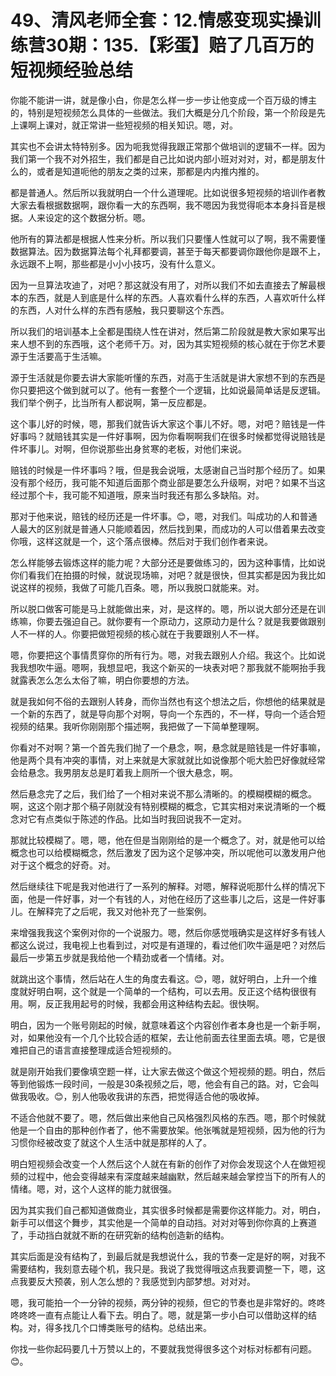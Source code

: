 # 49、清风老师全套：12.情感变现实操训练营30期：135.【彩蛋】赔了几百万的短视频经验总结

你能不能讲一讲，就是像小白，你是怎么样一步一步让他变成一个百万级的博主的，特别是短视频怎么具体的一些做法。我们大概是分几个阶段，第一个阶段是先上课啊上课对，就正常讲一些短视频的相关知识。嗯，对。

其实也不会讲太特特别多。因为呃我觉得我跟正常那个做培训的逻辑不一样。因为我们第一个我不对外招生，我们都是自己比如说内部小班对对对，对，都是朋友什么的，或者是知道呃他的朋友之类的过来，那都是内内推内推的。

都是普通人。然后所以我就明白一个什么道理呢。比如说很多短视频的培训作者教大家去看根据数据啊，跟你看一大的东西啊，我不嗯因为我觉得呃本本身抖音是根据。人来设定的这个数据分析。嗯。

他所有的算法都是根据人性来分析。所以我们只要懂人性就可以了啊，我不需要懂数据算法。因为数据算法每个礼拜都要调，甚至于每天都要调你跟他你是跟不上，永远跟不上啊，那些都是小小小技巧，没有什么意义。

因为一旦算法攻迪了，对吧？那这就没有用了，对所以我们不如去直接去了解最根本的东西，就是人到底是什么样的东西。人喜欢看什么样的东西，人喜欢听什么样的东西，人对什么样的东西有感触，我只要聊这个东西。

所以我们的培训基本上全都是围绕人性在讲对，然后第二阶段就是教大家如果写出来人想不到的东西哦，这个老师千万。对，因为其实短视频的核心就在于你艺术要源于生活要高于生活嘛。

源于生活就是你要去讲大家能听懂的东西，对高于生活就是讲大家想不到的东西是你只要把这个做到就可以了。他有一套整个一个逻辑，比如说最简单话是反逻辑。我们举个例子，比当所有人都说啊，第一反应都是。

这个事儿好的时候，嗯，那我们就告诉大家这个事儿不好。嗯，对吧？赔钱是一件好事吗？就赔钱其实是一件好事啊，因为你看啊啊我们在很多时候都觉得说赔钱是件坏事儿。对啊，但你说那些出身贫寒的老板，对他们来说。

赔钱的时候是一件坏事吗？哦，但是我会说哦，太感谢自己当时那个经历了。如果没有那个经历，我可能不知道后面那个商业部是要怎么升级啊，对吧？如果不当这经过那个卡，我可能不知道哦，原来当时我还有那么多缺陷。对。

那对于他来说，赔钱的经历还是一件坏事。😊，嗯，对我们。叫成功的人和普通人最大的区别就是普通人只能顺着因，然后找到果，而成功的人可以借着果去改变你哦，这样这就是一个，这个落点很棒。然后对于我们创作者来说。

怎么样能够去锻炼这样的能力呢？大部分还是要做练习的，因为这种事情，比如说你们看我们在拍摄的时候，就说现场嘛，对吧？就是很快，但其实都是因为我比如说这样的视频，我做了可能几百条。嗯，所以我脱口就能来。对。

所以脱口做客可能是马上就能做出来，对，是这样的。嗯，所以说大部分还是在训练嘛，你要去强迫自己。就你要有一个原动力，这原动力是什么？就是我要做跟别人不一样的人。你要把做短视频的核心就在于我要跟别人不一样。

嗯，你要把这个事情贯穿你的所有行为。嗯，对我去跟别人介绍。我这个。比如说我我想吹牛逼。嗯啊，我想显吧，我这个新买的一块表对吧？那我就不能啊抬手我就露表怎么怎么太俗了嘛，明白你要想的方法。

就是我如何不俗的去跟别人转身，而你当然也有这个想法之后，你想他的结果就是一个新的东西了，就是导向那个对啊，导向一个东西的，不一样，导向一个适合短视频的结果。我听你刚刚那个描述啊，我把做了一下简单整理啊。

你看对不对啊？第一个首先我们抛了一个悬念，啊，悬念就是赔钱是一件好事嘛，他是两个具有冲突的事情，对上来就是大家就就比如说像那个呃大脸巴好像就经常会给悬念。我男朋友总是盯着我上厕所一个很大悬念，啊。

然后悬念完了之后，我们给了一个相对来说不那么清晰的。的模糊模糊的概念。啊，这这个刚才那个稿子刚就没有特别模糊的概念，它其实相对来说清晰的一个概念对它有点类似于陈述的作品。比如当时我回说我不一定对。

那就比较模糊了。嗯，嗯，他在但是当刚刚给的是一个概念了。对，就是他可以给概念也可以给模糊概念，然后激发了因为这个足够冲突，所以呢他可以激发用户他对于这个概念的好奇。对。

然后继续往下呢是我对他进行了一系列的解释。对嗯，解释说呃那什么样的情况下面，他是一件好事，对一个有钱的人，对他在经历了这些事儿之后，这是一件好事儿。在解释完了之后呢，我又对他补充了一些案例。

来增强我我这个案例对你的一个说服力。嗯，然后你感觉哦确实是这样好多有钱人都这么说过，我电视上也看到过，对哎是有道理的，看过他们吹牛逼是吧？对然后最后一步第五步就是我给他一个精劲或者一个情绪。对。

就跳出这个事情，然后站在人生的角度去看这。😊，嗯，就好明白，上升一个维度就好明白啊，这个就是一个简单的一个结构，可以去用。反正这个结构很很有用。啊，反正我用起号的时候，我都会用这种结构去起。很快啊。

明白，因为一个账号刚起的时候，就意味着这个内容创作者本身也是一个新手啊，对，如果他没有一个几个比较合适的框架，去让他前面去往里面去填。嗯，它是很难把自己的语言直接整理成适合短视频的。

就是刚开始我们要像填空题一样，让大家去做这个做这个短视频的题。明白，然后等到他锻炼一段时间，一般是30条视频之后，嗯，他会有自己的路。对，它会叫做我吸收。😊，别人他吸收我讲的东西，把觉得适合他的吸收掉。

不适合他就不要了。嗯，然后做出来他自己风格强烈风格的东西。嗯，那个时候就他是一个自由的那种创作者了，他不需要放架。他张嘴就是短视频，因为他的行为习惯你经被改变了就这个人生活中就是那样的人了。

明白短视频会改变一个人然后这个人就在有新的创作了对你会发现这个人在做短视频的过程中，他会变得越来有深度越来越幽默，然后越来越会掌控当下的所有人的情绪。嗯，对，这个人这样的能力就很强。

因为其实我们自己都知道做商业，其实很多时候都是需要你这样能力。对，明白，新手可以借这个舞步，其实他是一个简单的自动挡。对对对等到你你真的上赛道了，手动挡白就就不断的在研究新的结构创造新的结构。

其实后面是没有结构了，到最后就是我想说什么，我的节奏一定是好的啊，对我不需要结构，我刻意去碰个机，我只是。我说了我觉得哦这点我要调整一下，嗯，这点我要反大预袭，别人怎么想的？我感觉到内部梦想。对对对。

嗯，我可能拍一个一分钟的视频，两分钟的视频，但它的节奏也是非常好的。咚咚咚咚咚一直有点能让人看下去。明白了。嗯，就是第一步小白可以借助这样的结构。对，得多找几个口博类账号的结构。总结出来。

你找一些你起码要几十万赞以上的，不要就我觉得很多这个对标对标都有问题。😊。
